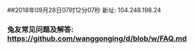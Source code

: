 ##2018年09月28日07时12分07秒 新址: 104.248.198.24
### 兔友常见问题及解答: https://github.com/wanggonging/d/blob/w/FAQ.md
